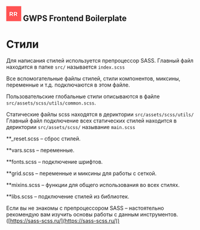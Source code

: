 ## ![GWPS Frontend Boilerplate](rr-logo.png) GWPS Frontend Boilerplate

# Стили

Для написания стилей используется препроцессор SASS. Главный файл находится в папке ```src/``` называется ```index.scss```

Все вспомогательные файлы стилей, стили компонентов, миксины, переменные и т.д. подключаются в этом файле.

Пользовательские глобальные стили описываются в файле ```src/assets/scss/utils/common.scss```.

Статические файлы scss находятся в дериктории ```src/assets/scss/utils/```
Главный файл подключение всех статических стилей находится в дериктории ```src/assets/scss/``` называние ```main.scss```

**_reset.scss – сброс стилей.

**vars.scss – переменные.

**fonts.scss – подключение шрифтов.

**grid.scss – переменные и миксины для работы с сеткой.

**mixins.scss – функции для общего использования во всех стилях.

**libs.scss – подключение стилей из библиотек.

Если вы не знакомы с препроцессором SASS – настоятельно рекомендую вам изучить основы работы с данным инструментов. ([https://sass-scss.ru/](https://sass-scss.ru/))

